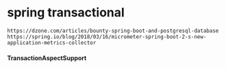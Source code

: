# spring transactional
    
    https://dzone.com/articles/bounty-spring-boot-and-postgresql-database
    https://spring.io/blog/2018/03/16/micrometer-spring-boot-2-s-new-application-metrics-collector
    
#### TransactionAspectSupport

